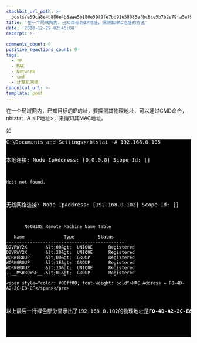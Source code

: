 ```yaml
---
stackbit_url_path: >-
  posts/e59ca8e4b880e4b8aae5b180e59f9fe7bd91e58685efbc8ce5b7b2e79fa5e79baee6a087e79a84IPe59cb0e59d80efbc8ce68ea2e6b58be585b6MACe59cb0e59d80e79a84e696b9e6b395
title: '在一个局域网内，已知目标的IP地址，探测其MAC地址的方法'
date: '2010-12-29 02:45:00'
excerpt: >-
  
comments_count: 0
positive_reactions_count: 0
tags: 
  - IP
  - MAC
  - Network
  - cmd
  - 计算机网络
canonical_url: >-
template: post
---
```

<p>在一个局域网内，已知目标的IP的址，要探测其物理地址，可以通过CMD命令，nbtstat –A &lt;IP地址&gt;，来得知其MAC地址。</p>  <p>如</p>  <pre style="background-color: black; color: white">C:\Documents and Settings&gt;nbtstat -A 192.168.0.105

本地连接:
Node IpAddress: [0.0.0.0] Scope Id: []

    Host not found.

无线网络连接:
Node IpAddress: [192.168.0.102] Scope Id: []

           NetBIOS Remote Machine Name Table

       Name               Type         Status
    ---------------------------------------------
    D2VRWY2X       &lt;00&gt;  UNIQUE      Registered
    D2VRWY2X       &lt;20&gt;  UNIQUE      Registered
    WORKGROUP      &lt;00&gt;  GROUP       Registered
    WORKGROUP      &lt;1E&gt;  GROUP       Registered
    WORKGROUP      &lt;1D&gt;  UNIQUE      Registered
    ..__MSBROWSE__.&lt;01&gt;  GROUP       Registered

    <span style="color: #00ff00; font-weight: bold">MAC Address = F0-4D-A2-2C-E8-CF</span></pre>

<p>以上最后一行绿色部分显示出了192.168.0.102的物理地址是<strong>F0-4D-A2-2C-E8-CF</strong>。</p>